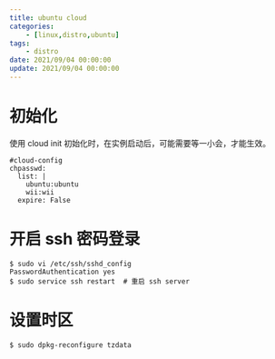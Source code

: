 ```yaml
---
title: ubuntu cloud
categories: 
	- [linux,distro,ubuntu]
tags:
	- distro
date: 2021/09/04 00:00:00
update: 2021/09/04 00:00:00
---
```


# 初始化

使用 cloud init 初始化时，在实例启动后，可能需要等一小会，才能生效。

```
#cloud-config
chpasswd:
  list: |
    ubuntu:ubuntu
    wii:wii
  expire: False
```

# 开启 ssh 密码登录

```shell
$ sudo vi /etc/ssh/sshd_config
PasswordAuthentication yes
$ sudo service ssh restart  # 重启 ssh server
```

# 设置时区

```shell
$ sudo dpkg-reconfigure tzdata
```

